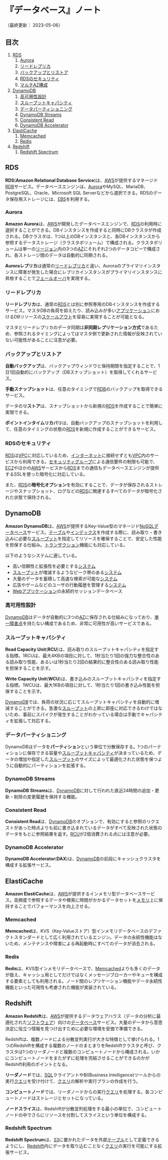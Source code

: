 # 『データベース』ノート

（最終更新： 2023-05-06）


## 目次

1. [RDS](#rds)
	1. [Aurora](#aurora)
	1. [リードレプリカ](#リードレプリカ)
	1. [バックアップとリストア](#バックアップとリストア)
	1. [RDSのセキュリティ](#rdsのセキュリティ)
	1. [マルチAZ構成](#マルチaz構成)
1. [DynamoDB](#dynamodb)
	1. [高可用性設計](#高可用性設計)
	1. [スループットキャパシティ](#スループットキャパシティ)
	1. [データパーティショニング](#データパーティショニング)
	1. [DynamoDB Streams](#dynamodb-streams)
	1. [Consistent Read](#consistent-read)
	1. [DynamoDB Accelerator](#dynamodb-accelerator)
1. [ElastiCache](#elasticache)
	1. [Memcached](#memcached)
	1. [Redis](#redis)
1. [Redshift](#redshift)
	1. [Redshift Spectrum](#redshift-spectrum)


## RDS

**RDS**(**Amazon Relational Database Service**)は、[AWS](./aws.md#aws)が提供するマネージド[RDB](../../../../development/database/_/chapters/basic_knowledge_of_database.md#リレーショナルデータベース)サービス。データベースエンジンは、[Aurora](#aurora)やMySQL、MariaDB、PostgreSQL、Oracle、Microsoft SQL Serverなどから選択できる。RDSのデータ保存用ストレージには、[EBS](./storage.md#ebs)を利用する。

### Aurora

**Amazon Aurora**は、[AWS](./aws.md#aws)が開発したデータベースエンジンで、[RDS](#rds)の利用時に選択することができる。DBインスタンスを作成すると同時にDBクラスタが作成される。DBクラスタは、1つ以上のDBインスタンスと、各DBインスタンスから参照するデータストレージ（クラスタボリューム）で構成される。クラスタボリュームは単一の[リージョン](./aws.md#リージョン)内の3つの[AZ](./aws.md#az)にそれぞれ2つのデータコピーで構成され、各ストレージ間のデータは自動的に同期される。

**Auroraレプリカ**は通常の[リードレプリカ](#リードレプリカ)と違い、Auroraのプライマリインスタンスに障害が発生した場合にレプリカインスタンスがプライマリインスタンスに昇格することで[フェールオーバ](../../../../system/_/chapters/reliability_design.md#フェールオーバ)を実現する。

### リードレプリカ

**リードレプリカ**は、通常の[RDS](#rds)とは別に参照専用のDBインスタンスを作成するサービス。マスタDBの負荷を抑えたり、読み込みが多い[アプリケーション](../../../../computer/software/_/chapters/software.md#応用ソフトウェア)におけるDBリソースの[スケールアウト](../../../../system/_/chapters/system_performance_evaluation.md#スケールアウト)を容易に実現することが可能となる。

マスタとリードレプリカのデータ同期は**非同期レプリケーション方式**であるため、参照されるタイミングによってはマスタ側で更新された情報が反映されていない可能性があることに注意が必要。

### バックアップとリストア

**自動バックアップ**は、バックアップウィンドウと保持期間を指定することで、1日1回自動的にバックアップ（DBスナップショット）を取得してくれるサービス。

**手動スナップショット**は、任意のタイミングで[RDB](../../../../development/database/_/chapters/basic_knowledge_of_database.md#リレーショナルデータベース)のバックアップを取得できるサービス。

データの**リストア**は、スナップショットから新規の[RDS](#rds)を作成することで簡単に実現できる。

**ポイントインタイムリカバリ**は、自動バックアップのスナップショットを利用して、任意のタイミングの状態の[RDS](#rds)を新規に作成することができるサービス。

### RDSのセキュリティ

[RDS](#rds)は[VPC](./networking_and_content_delivery.md#vpc)に対応しているため、[インターネット](../../../_/chapters/network.md#インターネット)に接続せずとも[VPC](./networking_and_content_delivery.md#vpc)内のサービスから利用できる。[セキュリティグループ](./networking_and_content_delivery.md#セキュリティグループ)による通信要件の制限も可能で、[EC2](./computing.md#ec2)やほかの[AWS](./aws.md#aws)サービスから[RDS](#rds)までの通信もデータベースエンジンが提供するSSLを使った暗号化に対応している。

また、[RDS](#rds)の**暗号化オプション**を有効にすることで、データが保存されるストレージやスナップショット、ログなどの[RDS](#rds)に関連するすべてのデータが暗号化された状態で保持される。


## DynamoDB

**Amazon DynamoDB**は、[AWS](./aws.md#aws)が提供するKey-Value型のマネージド[NoSQLデータベース](../../../../development/database/_/chapters/basic_knowledge_of_database.md#nosqlデータベース)サービス。[テーブル](../../../../development/database/_/chapters/rdb.md#テーブル)や[インデックス](../../../../development/database/_/chapters/index.md#インデックス)を作成する際に、読み取り・書き込みに必要な[スループット](../../../../system/_/chapters/system_performance_evaluation.md#スループット)を指定してリソースを確保することで、安定した性能を担保する仕組み。[トランザクション](../../../../development/database/_/chapters/transaction.md#トランザクション)機能にも対応している。

以下のようなシステムに適している。

- 高い信頼性と拡張性を必要とする[システム](../../../../system/_/chapters/system.md#システム)
- [スループット](../../../../system/_/chapters/system_performance_evaluation.md#スループット)が増減するようなピーク帯のある[システム](../../../../system/_/chapters/system.md#システム)
- 大量のデータを蓄積して高速な検索が可能な[システム](../../../../system/_/chapters/system.md#システム)
- 広告やゲームなどのユーザの行動履歴を管理する[システム](../../../../system/_/chapters/system.md#システム)
- [Web](../../../_/chapters/web.md#web)[アプリケーション](../../../../computer/software/_/chapters/software.md#応用ソフトウェア)の永続的セッションデータベース

### 高可用性設計

[DynamoDB](#dynamodb)はデータが自動的に3つの[AZ](./aws.md#az)に保存される仕組みになっており、[単一障害点](../../../../system/_/chapters/system_architecture.md#単一障害点)を持たない構成であるため、非常に可用性が高いサービスである。

### スループットキャパシティ

**Read Capacity Unit**(**RCU**)は、読み取りのスループットキャパシティを指定する指標。1RCUは、最大4KBの項目に対して、1秒当たり1回の強力な整合性のある読み取り性能、あるいは1秒当たり2回の結果的に整合性のある読み取り性能を担保することを示す。

**Write Capacity Unit**(**WCU**)は、書き込みのスループットキャパシティを指定する指標。1WCUは、最大1KBの項目に対して、1秒当たり1回の書き込み性能を担保することを示す。

[DynamoDB](#dynamodb)では、負荷の状況に応じてスループットキャパシティを自動的に増減することができる。急激な[スループット](../../../../system/_/chapters/system_performance_evaluation.md#スループット)の上昇に即座に対応できるわけではないため、事前にスパイクが発生することがわかっている場合は手動でキャパシティを拡張して対応する。

### データパーティショニング

DynamoDBはデータを**パーティション**という単位で分散保存する。1つのパーティションに保存できる容量や[スループットキャパシティ](#スループットキャパシティ)が決まっているため、データの増加や指定した[スループット](../../../../system/_/chapters/system_performance_evaluation.md#スループット)のサイズによって最適化された状態を保つように自動的にパーティションを拡張する。

### DynamoDB Streams

**DynamoDB Streams**は、[DynamoDB](#dynamodb)に対して行われた直近24時間の追加・更新・削除の変更履歴を保持する機能。

### Consistent Read

**Consistent Read**は、[DynamoDB](#dynamodb)のオプションで、有効にすると参照のリクエストがあった時点よりも前に書き込まれているデータがすべて反映された状態のデータをもとに参照結果を返す。[RCU](#スループットキャパシティ)が2倍消費される点には注意が必要。

### DynamoDB Accelerator

**DynamoDB Accelerator**(**DAX**)は、[DynamoDB](#dynamodb)の前段にキャッシュクラスタを構成する拡張サービス。


## ElastiCache

**Amazon ElastiCache**は、[AWS](./aws.md#aws)が提供するインメモリ型データベースサービス。高頻度で参照するデータや検索に時間がかかるデータセットを[メモリ](../../../../computer/hardware/_/chapters/memory.md#メモリ)上に保持することでパフォーマンスを向上させる。

### Memcached

**Memcached**は、KVS（Key-Valueストア）型インメモリデータベースのデファクトスタンダードとして広く利用されているエンジン。データの永続性機能はないため、メンテナンスや障害による再起動時にすべてのデータが消去される。

### Redis

**Redis**は、KVS型インメモリデータベースで、[Memcached](#memcached)よりも多くのデータが扱え、キャッシュ用としてだけではなくメッセージブローカーやキューを構成する要素としても利用される。ノード間のレプリケーション機能やデータ永続性機能といった可用性も考慮された機能が実装されている。


## Redshift

**Amazon Redshift**は、[AWS](./aws.md#aws)が提供するデータウェアハウス（データの分析に最適化された[ソフトウェア](../../../../computer/software/_/chapters/software.md#ソフトウェア)）向けの[データベース](../../../../development/database/_/chapters/basic_knowledge_of_database.md#データベース)サービス。大量のデータから意思決定に役立つ情報を見つけ出すために必要な環境を安価で準備できる。

Redshiftは、複数ノードによる分散並列実行が大きな特徴として挙げられる。1つのRedshiftを構成する複数のノードのまとまりをRedshiftクラスタと呼び、クラスタは1つのリーダノードと複数のコンピュートノードから構成される。いかにコンピュートノードをまたがずに処理を完結させることができるのかがRedshift利用のポイントとなる。

**リーダノード**では、[SQL](../../../../development/database/_/chapters/sql.md#sql)クライアントやBI(Business Intelligence)ツールからの実行[クエリ](../../../../development/database/_/chapters/sql.md#クエリ)を受け付けて、[クエリ](../../../../development/database/_/chapters/sql.md#クエリ)の解析や実行プランの作成を行う。

**コンピュートノード**では、リーダノードからの実行[クエリ](../../../../development/database/_/chapters/sql.md#クエリ)を処理する。各コンピュートノードはストレージとセットになっている。

**ノードスライス**は、Redshiftが分散並列処理をする最小の単位で、コンピュートノードの中でさらにリソースを分割してスライスという単位を構成する。

### Redshift Spectrum

**Redshift Spectrum**は、[S3](./storage.md#s3)に置かれたデータを外部[テーブル](../../../../development/database/_/chapters/rdb.md#テーブル)として定義できるようにし、[Redshift](#redshift)内にデータを取り込むことなく[クエリ](../../../../development/database/_/chapters/sql.md#クエリ)の実行を可能にする拡張サービス。
